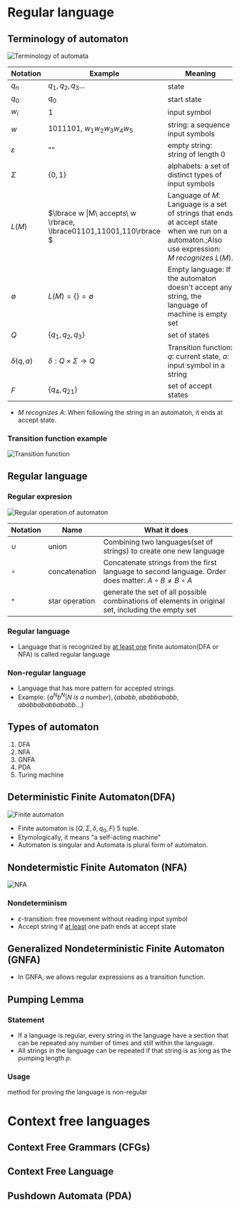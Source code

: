 # Regular language

## Terminology of automaton
![Terminology of automata](./image/Terminology%20of%20automata.png)

|Notation|Example|Meaning|
|-------|---|---|
|$q_n$|$q_1,q_2,q_3...$|state|
|$q_0$|$q_0$|start state|
|$w_i$|1|input symbol|
|$w$|1011101, $w_1w_2w_3w_4w_5$|string: a sequence input symbols|
|$\varepsilon$|""|empty string: string of length 0|
|$\Sigma$|$\{0,1\}$|alphabets: a set of distinct types of input symbols|
|$L(M)$|$\lbrace w \|M\ accepts\ w \rbrace, \lbrace01101,11001,110\rbrace $|Language of $M$: Language is a set of strings that ends at accept state when we run on a automaton.;Also use expression: $M\ recognizes\ L(M)$.|
|$\emptyset$|$L(M)=\lbrace \rbrace =\emptyset$|Empty language: If the automaton doesn't accept any string, the language of machine is empty set|
|$Q$|$\lbrace q_1,q_2,q_3\rbrace$|set of states|
|$\delta(q,a)$|$\delta:Q\times \Sigma \rightarrow Q$|Transition function: $q$: current state, $a$: input symbol in a string|
|$F$|$\lbrace q_4,q_{21} \rbrace$|set of accept states|

* $M\ recognizes\ A$: When following the string in an automaton, it ends at accept state.

### Transition function example
![Transition function](./image/Transition%20function.png)


## Regular language
### Regular expresion
![Regular operation of automaton](./image/Regular%20operation%20of%20automaton.png)

|Notation|Name|What it does|
|----|---|-----|
|$\cup$|union|Combining two languages(set of strings) to create one new language|
|$∘$|concatenation|Concatenate strings from the first language to second language. Order does matter: $A∘B \neq B∘A$|
|$^*$|star operation|generate the set of all possible combinations of elements in original set, including the empty set|

### Regular language
* Language that is recognized by <u>at least one</u> finite automaton(DFA or NFA) is called regular language

### Non-regular language
* Language that has more pattern for accepted strings
* Example: $\lbrace a^{N}b^{N}|N\ is\ a\ number\rbrace, \lbrace ababb, ababbababb, ababbababbababb ... \rbrace$




## Types of automaton
1. DFA
1. NFA
1. GNFA
1. PDA
1. Turing machine

## Deterministic Finite Automaton(DFA)
![Finite automaton](./image/Finite%20automaton.png)
* Finite automaton is $(Q,\Sigma,\delta,q_0,F)$ 5 tuple.
* Etymologically, it means "a self-acting machine"
* Automaton is singular and Automata is plural form of automaton.


## Nondetermistic Finite Automaton (NFA)
![NFA](./image/NFA.png)

### Nondeterminism
* $\varepsilon$-transition: free movement without reading input symbol
* Accept string if <u>at least</u> one path ends at accept state

## Generalized Nondeterministic Finite Automaton (GNFA)
* In GNFA, we allows regular expressions as a transition function.






## Pumping Lemma
### Statement
* If a language is regular, every string in the language have a section that can be repeated any number of times and still within the language.
* All strings in the language can be repeated if that string is as long as the pumping length $p$.

### Usage
method for proving the language is non-regular


# Context free languages
## Context Free Grammars (CFGs)


## Context Free Language


## Pushdown Automata (PDA)
